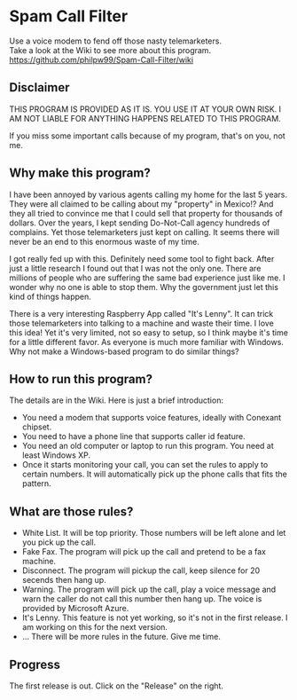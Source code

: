 # Spam Call Filter
Use a voice modem to fend off those nasty telemarketers.<br>
Take a look at the Wiki to see more about this program.<br>
https://github.com/philpw99/Spam-Call-Filter/wiki

## Disclaimer
THIS PROGRAM IS PROVIDED AS IT IS. YOU USE IT AT YOUR OWN RISK. I AM NOT LIABLE FOR ANYTHING HAPPENS RELATED TO THIS PROGRAM.<p>
If you miss some important calls because of my program, that's on you, not me.
## Why make this program?
I have been annoyed by various agents calling my home for the last 5 years. They were all claimed to be calling about my "property" in Mexico!? And they all tried to convince me that I could sell that property for thousands of dollars. Over the years, I kept sending Do-Not-Call agency hundreds of complains. Yet those telemarketers just kept on calling. It seems there will never be an end to this enormous waste of my time.<p>
I got really fed up with this. Definitely need some tool to fight back. After just a little research I found out that I was not the only one. There are millions of people who are suffering the same bad experience just like me. I wonder why no one is able to stop them. Why the government just let this kind of things happen. <p>
There is a very interesting Raspberry App called "It's Lenny". It can trick those telemarketers into talking to a machine and waste their time. I love this idea! Yet it's very limited, not so easy to setup, so I think maybe it's time for a little different favor. As everyone is much more familiar with Windows. Why not make a Windows-based program to do similar things? <p>
## How to run this program?
The details are in the Wiki. Here is just a brief introduction:
* You need a modem that supports voice features, ideally with Conexant chipset.
* You need to have a phone line that supports caller id feature.
* You need an old computer or laptop to run this program. You need at least Windows XP.
* Once it starts monitoring your call, you can set the rules to apply to certain numbers. It will automatically pick up the phone calls that fits the pattern.
## What are those rules?
* White List. It will be top priority. Those numbers will be left alone and let you pick up the call.
* Fake Fax. The program will pick up the call and pretend to be a fax machine.
* Disconnect. The program will pickup the call, keep silence for 20 secends then hang up.
* Warning.  The program will pick up the call, play a voice message and warn the caller do not call this number then hang up. The voice is provided by Microsoft Azure.
* It's Lenny. This feature is not yet working, so it's not in the first release. I am working on this for the next version.
* ... There will be more rules in the future. Give me time.

## Progress
The first release is out. Click on the "Release" on the right.
